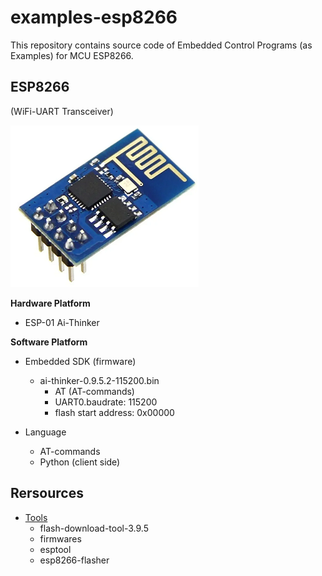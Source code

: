 # examples-esp8266

This repository contains source code of Embedded Control Programs (as Examples) for MCU ESP8266.

## ESP8266

(WiFi-UART Transceiver)

![esp-01 module](./images/001.png)

**Hardware Platform**

- ESP-01 Ai-Thinker

**Software Platform**
  
- Embedded SDK (firmware)
  - ai-thinker-0.9.5.2-115200.bin
     - AT (AT-commands)
     - UART0.baudrate: 115200
     - flash start address: 0x00000

- Language
  - AT-commands
  - Python (client side)

## Rersources

- [Tools](https://drive.google.com/drive/folders/1uRlADZyCAepFLwLm_BQ_auAUabZPL0NA)
  - flash-download-tool-3.9.5
  - firmwares
  - esptool
  - esp8266-flasher
